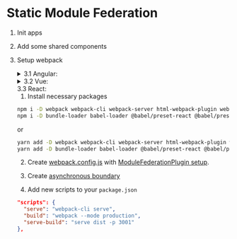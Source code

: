 # Static Module Federation

1.  Init apps

2.  Add some shared components

3.  Setup webpack

    <details>
      <summary> 3.1 Angular: </summary>

    ```bash
    ng add @angular-architects/module-federation
    ```

    Select project if monorepo. All files will be created 😎, just edit `webpack.config.js` to configure [ModuleFederationPlugin](../README.md#plugin-config)
    </details>

    <details>
      <summary> 3.2 Vue: </summary>

    1. Install necessary packages

    ```bash

    yarn add webpack @vue/cli-plugin-babel@5.0.0-beta.2 @vue/cli-service@5.0.0-beta.2 -D

    ```

    or

    ```bash
    npm i webpack @vue/cli-plugin-babel@5.0.0-beta.2 @vue/cli-service@5.0.0-beta.2 -D
    ```

    2. Create [vue.config.js](./src/vue.config.js) that exports [webpack configuration](https://cli.vuejs.org/guide/webpack.html) with [ModuleFederationPlugin setup](https://webpack.js.org/concepts/module-federation/#promise-based-dynamic-remotes)

    3. Create [asynchronous boundary](../README.md#asynchronous-boundary)

    </details>

    <summary> 3.3 React: </summary>

    1.  Install necessary packages

    ```bash
    npm i -D webpack webpack-cli webpack-server html-webpack-plugin webpack-dev-server
    npm i -D bundle-loader babel-loader @babel/preset-react @babel/preset-typescript
    ```

    or

    ```bash
    yarn add -D webpack webpack-cli webpack-server html-webpack-plugin webpack-dev-server
    yarn add -D bundle-loader babel-loader @babel/preset-react @babel/preset-typescript
    ```

    2. Create [webpack.config.js](./src/webpack.config.js) with [ModuleFederationPlugin setup](https://webpack.js.org/concepts/module-federation/#promise-based-dynamic-remotes).

    3. Create [asynchronous boundary](../README.md#asynchronous-boundary)

    4. Add new scripts to your `package.json`

    ```json
    "scripts": {
      "serve": "webpack-cli serve",
      "build": "webpack --mode production",
      "serve-build": "serve dist -p 3001"
    },
    ```

    </details>
